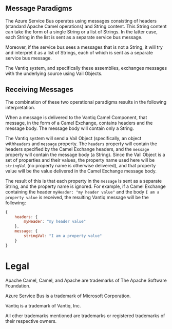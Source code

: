 ## Message Paradigms

The Azure Service Bus operates using messages consisting of headers (standard Apache Camel operations) and String
content. This String content can take the form of a single String or a list of Strings.  In the latter case,
each String in the list is sent as a separate service bus message.

Moreover, if the service bus sees a messages that is not a String, it will try and interpret it as a list of Strings,
each of which is sent as a separate service bus message.

The Vantiq system, and specifically these assemblies, exchanges messages with the underlying source using Vail Objects.

## Receiving Messages

The combination of these two operational paradigms results in the following interpretation.

When a message is delivered to the Vantiq Camel Component, that message, in the form of a Camel Exchange, contains 
headers and the message body. The message body will contain only a String.

The Vantiq system will send a Vail Object (specifically, an object with`headers` and `message` property. The 
`headers` property will contain the headers specified by the Camel Exchange headers, and the `message` property will 
contain the message body (a String).  Since the Vail Object is a set of properties and their values, the property 
name used here will be `stringVal` (no property name is otherwise delivered), and that property value will be the 
value delivered in the Camel Exchange message body.


The result of this is that each property in the `message` is sent as a separate String, and the property name is
ignored.  For example, if a Camel Exchange containing the header `myHeader: "my header value"` and the body `I am a 
property value` is received, the resulting Vantiq message will be the following:

```js
{
    headers: {
        myHeader: "my header value"
    },
    message: {
        stringVal: "I am a property value"
    }
}
```

# Legal

Apache Camel, Camel, and Apache are trademarks of The Apache Software Foundation.

Azure Service Bus is a trademark of Microsoft Corporation.

Vantiq is a trademark of Vantiq, Inc.

All other trademarks mentioned are trademarks or registered trademarks of their respective owners.